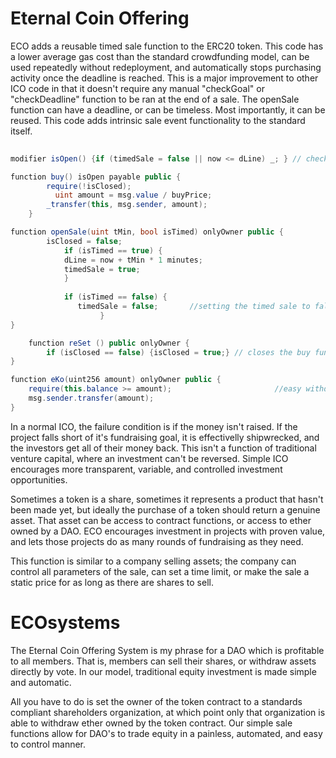 # Eternal Coin Offering
ECO adds a reusable timed sale function to the ERC20 token. This code has a lower average gas cost than the standard crowdfunding model, can be used repeatedly without redeployment, and automatically stops purchasing activity once the deadline is reached. This is a major improvement to other ICO code in that it doesn't require any manual "checkGoal" or "checkDeadline" function to be ran at the end of a sale. The openSale function can have a deadline, or can be timeless. Most importantly, it can be reused. This code adds intrinsic sale event functionality to the standard itself. 
```C#
    
modifier isOpen() {if (timedSale = false || now <= dLine) _; } // checks deadline if timed sale is true

function buy() isOpen payable public {
        require(!isClosed);
	      uint amount = msg.value / buyPrice;             
        _transfer(this, msg.sender, amount);              
    }

function openSale(uint tMin, bool isTimed) onlyOwner public {
		isClosed = false;
		    if (isTimed == true) {
		    dLine = now + tMin * 1 minutes;
		    timedSale = true;
			}
		
		    if (isTimed == false) {
			   timedSale = false;       //setting the timed sale to false, opens the buy function
					}
}

	function reSet () public onlyOwner {
		if (isClosed == false) {isClosed = true;} // closes the buy function for untimed sale events
}

function eKo(uint256 amount) onlyOwner public {             
    require(this.balance >= amount);                       //easy withdraw function gives immediate access to funds raised
    msg.sender.transfer(amount);
}
```
In a normal ICO, the failure condition is if the money isn't raised. If the project falls short of it's fundraising goal, it is effectivelly shipwrecked, and the investors get all of their money back. This isn't a function of traditional venture capital, where an investment can't be reversed. Simple ICO encourages more transparent, variable, and controlled investment opportunities.

Sometimes a token is a share, sometimes it represents a product that hasn't been made yet, but ideally the purchase of a token should return a genuine asset. That asset can be access to contract functions, or access to ether owned by a DAO. ECO encourages investment in projects with proven value, and lets those projects do as many rounds of fundraising as they need. 

This function is similar to a company selling assets; the company can control all parameters of the sale, can set a time limit, or make the sale a static price for as long as there are shares to sell.

# ECOsystems
The Eternal Coin Offering System is my phrase for a DAO which is profitable to all members. That is, members can sell their shares, or withdraw assets directly by vote. In our model, traditional equity investment is made simple and automatic. 

All you have to do is set the owner of the token contract to a standards compliant shareholders organization, at which point only that organization is able to withdraw ether owned by the token contract. Our simple sale functions allow for DAO's to trade equity in a painless, automated, and easy to control manner. 
